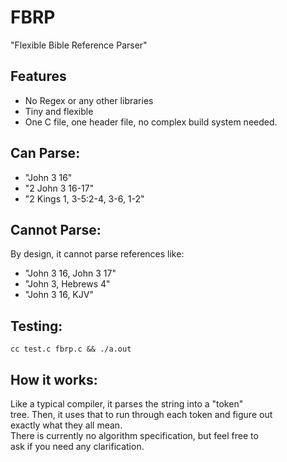# FBRP
"Flexible Bible Reference Parser"

## Features
* No Regex or any other libraries
* Tiny and flexible
* One C file, one header file, no complex build system needed.

## Can Parse:
- "John 3 16"
- "2 John 3 16-17"
- "2 Kings 1, 3-5:2-4, 3-6, 1-2"

## Cannot Parse:
By design, it cannot parse references like:  
- "John 3 16, John 3 17"
- "John 3, Hebrews 4"
- "John 3 16, KJV"

## Testing:
`cc test.c fbrp.c && ./a.out`

## How it works:
Like a typical compiler, it parses the string into a "token"  
tree. Then, it uses that to run through each token and figure out  
exactly what they all mean.  
There is currently no algorithm specification, but feel free to  
ask if you need any clarification.